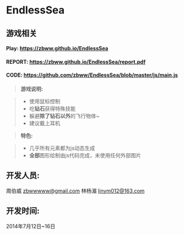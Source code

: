 EndlessSea
==========
游戏相关
----------
#### Play: https://zbww.github.io/EndlessSea

#### REPORT: https://zbww.github.io/EndlessSea/report.pdf

#### CODE: https://github.com/zbww/EndlessSea/blob/master/js/main.js

> **游戏说明:**

> - 使用鼠标控制
> - 吃**钻石**获得特殊技能
> - 躲避**除了钻石以外**的飞行物体~
> - 建议戴上耳机

> **特色:**

> - 几乎所有元素都为js动态生成
> - **全部**图形绘制由js代码完成，未使用任何外部图片


开发人员:
----------

周伯威 zbwwwww@gmail.com
林杨湄 linym012@163.com

开发时间:
-----------

2014年7月12日~16日
